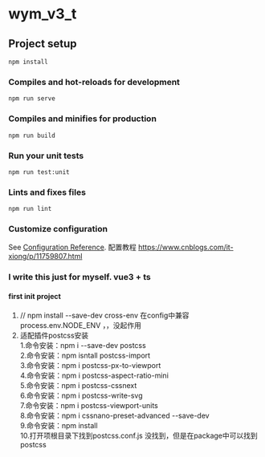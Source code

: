 # wym_v3_t

## Project setup
```
npm install
```

### Compiles and hot-reloads for development
```
npm run serve
```

### Compiles and minifies for production
```
npm run build
```

### Run your unit tests
```
npm run test:unit
```

### Lints and fixes files
```
npm run lint
```

### Customize configuration
See [Configuration Reference](https://cli.vuejs.org/config/).
配置教程 https://www.cnblogs.com/it-xiong/p/11759807.html  
### I write this just for myself. vue3 + ts
#### first init project
1. // npm install --save-dev cross-env 在config中兼容 process.env.NODE_ENV ，，没起作用  
2. 适配插件postcss安装  
  1.命令安装：npm i --save-dev postcss  
  2.命令安装：npm isntall postcss-import  
  3.命令安装：npm i postcss-px-to-viewport  
  4.命令安装：npm i postcss-aspect-ratio-mini  
  5.命令安装：npm i postcss-cssnext  
  6.命令安装：npm i postcss-write-svg  
  7.命令安装：npm i postcss-viewport-units  
  8.命令安装：npm i cssnano-preset-advanced --save-dev  
  9.命令安装：npm install  
  10.打开项根目录下找到postcss.conf.js  没找到，但是在package中可以找到 postcss

